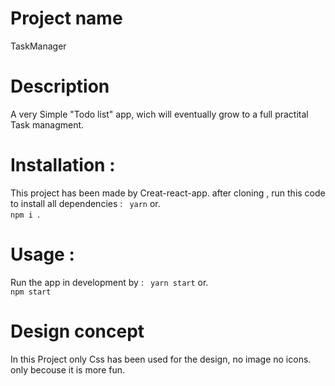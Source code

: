 # Project name 

TaskManager

# Description

A very Simple "Todo list" app, wich will eventually grow to a full practital Task managment.

# Installation :

This project has been made by Creat-react-app.
after cloning , run this code to install all dependencies :
<code> yarn</code>
or.
<code> npm i </code>.

# Usage :

Run the app in development by :
<code> yarn start</code>
or.
<code> npm start </code>

# Design concept
In this Project only Css has been used for the design, no image no icons.
only becouse it is more fun.

